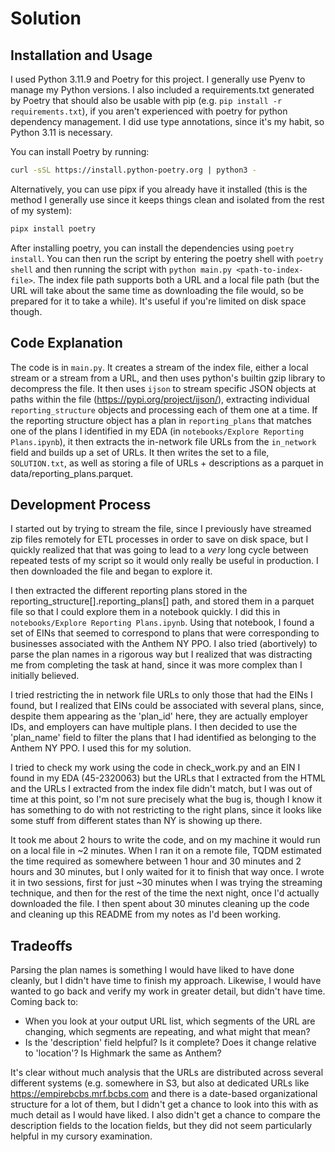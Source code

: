 # Solution
## Installation and Usage
I used Python 3.11.9 and Poetry for this project. I generally use Pyenv to manage my Python versions. I also included 
a requirements.txt generated by Poetry that should also be usable with pip (e.g. `pip install -r requirements.txt`), if
you aren't experienced with poetry for python dependency management. I did use type annotations, since it's my habit,
so Python 3.11 is necessary.

You can install Poetry by running:
```bash
curl -sSL https://install.python-poetry.org | python3 -
```
Alternatively, you can use pipx if you already have it installed (this is the method I generally use since it keeps
things clean and isolated from the rest of my system):
```bash
pipx install poetry
```
After installing poetry, you can install the dependencies using `poetry install`. You can then run the script by 
entering the poetry shell with `poetry shell` and then running the script with `python main.py <path-to-index-file>`. 
The index file path supports both a URL and a local file path (but the URL will take about the same time as downloading
the file would, so be prepared for it to take a while). It's useful if you're limited on disk space though.

## Code Explanation
The code is in `main.py`. It creates a stream of the index file, either a local stream or a stream from a URL, and then 
uses python's builtin gzip library to decompress the file. It then uses `ijson` to stream specific JSON objects at paths
within the file (https://pypi.org/project/ijson/), extracting individual `reporting_structure` objects and processing 
each of them one at a time. If the reporting structure object has a plan in `reporting_plans` that matches one of the 
plans I identified in my EDA (in `notebooks/Explore Reporting Plans.ipynb`), it then extracts the in-network file URLs
from the `in_network` field and builds up a set of URLs. It then writes the set to a file, `SOLUTION.txt`, as well as 
storing a file of URLs + descriptions as a parquet in data/reporting_plans.parquet.

## Development Process
I started out by trying to stream the file, since I previously have streamed zip files remotely for ETL processes in 
order to save on disk space, but I quickly realized that that was going to lead to a *very* long cycle between repeated
tests of my script so it would only really be useful in production. I then downloaded the file and began to explore it.

I then extracted the different reporting plans stored in the reporting_structure[].reporting_plans[] path, and stored 
them in a parquet file so that I could explore them in a notebook quickly. I did this in 
`notebooks/Explore Reporting Plans.ipynb`. Using that notebook, I found a set of EINs that seemed to correspond to plans
that were corresponding to businesses associated with the Anthem NY PPO. I also tried (abortively) to parse the plan 
names in a rigorous way but I realized that was distracting me from completing the task at hand, since it was more 
complex than I initially believed.

I tried restricting the in network file URLs to only those that had the EINs I found, but I realized that EINs could 
be associated with several plans, since, despite them appearing as the 'plan_id' here, they are actually employer IDs, 
and employers can have multiple plans. I then decided to use the 'plan_name' field to filter the plans that I had
identified as belonging to the Anthem NY PPO. I used this for my solution.

I tried to check my work using the code in check_work.py and an EIN I found in my EDA (45-2320063) but the URLs that I
extracted from the HTML and the URLs I extracted from the index file didn't match, but I was out of time at this point,
so I'm not sure precisely what the bug is, though I know it has something to do with not restricting to the right plans,
since it looks like some stuff from different states than NY is showing up there.

It took me about 2 hours to write the code, and on my machine it would run on a local file in ~2 minutes. When I ran it
on a remote file, TQDM estimated the time required as somewhere between 1 hour and 30 minutes and 2 hours and 30 
minutes, but I only waited for it to finish that way once. I wrote it in two sessions, first for just ~30 minutes when I
was trying the streaming technique, and then for the rest of the time the next night, once I'd actually downloaded the 
file. I then spent about 30 minutes cleaning up the code and cleaning up this README from my notes as I'd been working.

## Tradeoffs
Parsing the plan names is something I would have liked to have done cleanly, but I didn't have time to finish my 
approach. Likewise, I would have wanted to go back and verify my work in greater detail, but didn't have time. Coming 
back to:
- When you look at your output URL list, which segments of the URL are changing, which segments are repeating, and what might that mean?
- Is the 'description' field helpful? Is it complete? Does it change relative to 'location'? Is Highmark the same as Anthem?

It's clear without much analysis that the URLs are distributed across several different systems (e.g. somewhere in S3, 
but also at dedicated URLs like https://empirebcbs.mrf.bcbs.com and there is a date-based organizational structure for
a lot of them, but I didn't get a chance to look into this with as much detail as I would have liked. I also didn't get 
a chance to compare the description fields to the location fields, but they did not seem particularly helpful in my
cursory examination.
